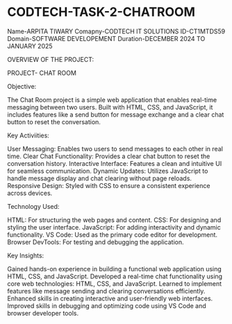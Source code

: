 # CODTECH-TASK-2-CHATROOM
Name-ARPITA TIWARY
Comapny-CODTECH IT SOLUTIONS
ID-CT1MTDS59
Domain-SOFTWARE DEVELOPEMENT
Duration-DECEMBER 2024 TO JANUARY 2025

OVERVIEW OF THE PROJECT:

PROJECT- CHAT ROOM

Objective:

The Chat Room project is a simple web application that enables real-time messaging between two users. Built with HTML, CSS, and JavaScript, it includes features like a send button for message exchange and a clear chat button to reset the conversation.

Key Activiities:

User Messaging: Enables two users to send messages to each other in real time.
Clear Chat Functionality: Provides a clear chat button to reset the conversation history.
Interactive Interface: Features a clean and intuitive UI for seamless communication.
Dynamic Updates: Utilizes JavaScript to handle message display and chat clearing without page reloads.
Responsive Design: Styled with CSS to ensure a consistent experience across devices.

Technology Used:

HTML: For structuring the web pages and content.
CSS: For designing and styling the user interface.
JavaScript: For adding interactivity and dynamic functionality.
VS Code: Used as the primary code editor for development.
Browser DevTools: For testing and debugging the application.

Key Insights:

Gained hands-on experience in building a functional web application using HTML, CSS, and JavaScript.
Developed a real-time chat functionality using core web technologies: HTML, CSS, and JavaScript.
Learned to implement features like message sending and clearing conversations efficiently.
Enhanced skills in creating interactive and user-friendly web interfaces.
Improved skills in debugging and optimizing code using VS Code and browser developer tools.
